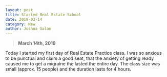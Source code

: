 ```yaml
---
layout: post
title: Started Real Estate School
date: 2019-03-14 
category: New
author: Joshua Galan
---
```


> **March  14th, 2019**

Today I started my first day of Real Estate Practice class. I was so anxious to be punctual and claim a good seat, that the anxiety of getting ready caused me to get a migraine the lasted the entire day. The class size was small (approx. 15 people) and the duration lasts for 4 hours.